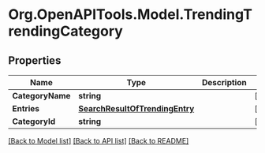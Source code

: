 # Org.OpenAPITools.Model.TrendingTrendingCategory

## Properties

Name | Type | Description | Notes
------------ | ------------- | ------------- | -------------
**CategoryName** | **string** |  | [optional] 
**Entries** | [**SearchResultOfTrendingEntry**](SearchResultOfTrendingEntry.md) |  | [optional] 
**CategoryId** | **string** |  | [optional] 

[[Back to Model list]](../README.md#documentation-for-models) [[Back to API list]](../README.md#documentation-for-api-endpoints) [[Back to README]](../README.md)

